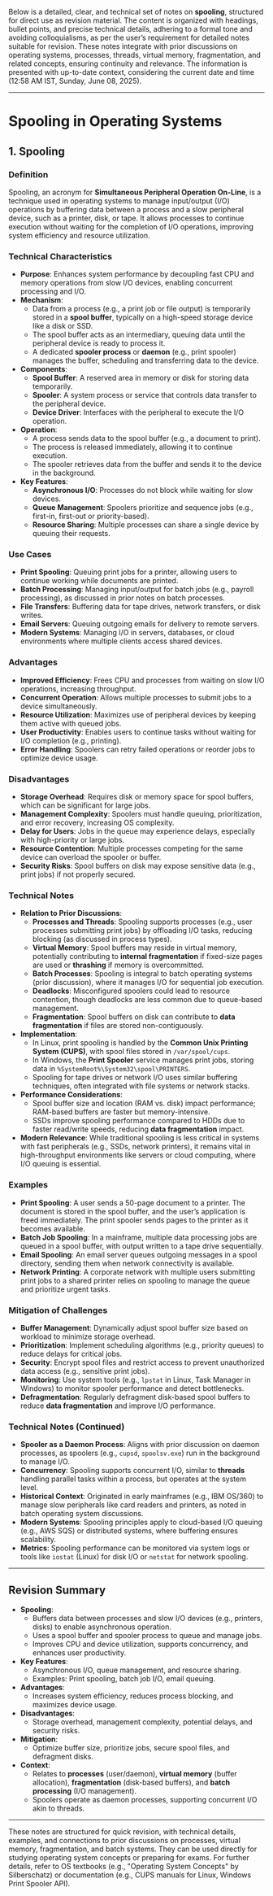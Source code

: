 Below is a detailed, clear, and technical set of notes on **spooling**, structured for direct use as revision material. The content is organized with headings, bullet points, and precise technical details, adhering to a formal tone and avoiding colloquialisms, as per the user’s requirement for detailed notes suitable for revision. These notes integrate with prior discussions on operating systems, processes, threads, virtual memory, fragmentation, and related concepts, ensuring continuity and relevance. The information is presented with up-to-date context, considering the current date and time (12:58 AM IST, Sunday, June 08, 2025).

---

# Spooling in Operating Systems

## 1. Spooling

### Definition
Spooling, an acronym for **Simultaneous Peripheral Operation On-Line**, is a technique used in operating systems to manage input/output (I/O) operations by buffering data between a process and a slow peripheral device, such as a printer, disk, or tape. It allows processes to continue execution without waiting for the completion of I/O operations, improving system efficiency and resource utilization.

### Technical Characteristics
- **Purpose**: Enhances system performance by decoupling fast CPU and memory operations from slow I/O devices, enabling concurrent processing and I/O.
- **Mechanism**:
  - Data from a process (e.g., a print job or file output) is temporarily stored in a **spool buffer**, typically on a high-speed storage device like a disk or SSD.
  - The spool buffer acts as an intermediary, queuing data until the peripheral device is ready to process it.
  - A dedicated **spooler process** or **daemon** (e.g., print spooler) manages the buffer, scheduling and transferring data to the device.
- **Components**:
  - **Spool Buffer**: A reserved area in memory or disk for storing data temporarily.
  - **Spooler**: A system process or service that controls data transfer to the peripheral device.
  - **Device Driver**: Interfaces with the peripheral to execute the I/O operation.
- **Operation**:
  - A process sends data to the spool buffer (e.g., a document to print).
  - The process is released immediately, allowing it to continue execution.
  - The spooler retrieves data from the buffer and sends it to the device in the background.
- **Key Features**:
  - **Asynchronous I/O**: Processes do not block while waiting for slow devices.
  - **Queue Management**: Spoolers prioritize and sequence jobs (e.g., first-in, first-out or priority-based).
  - **Resource Sharing**: Multiple processes can share a single device by queuing their requests.

### Use Cases
- **Print Spooling**: Queuing print jobs for a printer, allowing users to continue working while documents are printed.
- **Batch Processing**: Managing input/output for batch jobs (e.g., payroll processing), as discussed in prior notes on batch processes.
- **File Transfers**: Buffering data for tape drives, network transfers, or disk writes.
- **Email Servers**: Queuing outgoing emails for delivery to remote servers.
- **Modern Systems**: Managing I/O in servers, databases, or cloud environments where multiple clients access shared devices.

### Advantages
- **Improved Efficiency**: Frees CPU and processes from waiting on slow I/O operations, increasing throughput.
- **Concurrent Operation**: Allows multiple processes to submit jobs to a device simultaneously.
- **Resource Utilization**: Maximizes use of peripheral devices by keeping them active with queued jobs.
- **User Productivity**: Enables users to continue tasks without waiting for I/O completion (e.g., printing).
- **Error Handling**: Spoolers can retry failed operations or reorder jobs to optimize device usage.

### Disadvantages
- **Storage Overhead**: Requires disk or memory space for spool buffers, which can be significant for large jobs.
- **Management Complexity**: Spoolers must handle queuing, prioritization, and error recovery, increasing OS complexity.
- **Delay for Users**: Jobs in the queue may experience delays, especially with high-priority or large jobs.
- **Resource Contention**: Multiple processes competing for the same device can overload the spooler or buffer.
- **Security Risks**: Spool buffers on disk may expose sensitive data (e.g., print jobs) if not properly secured.

### Technical Notes
- **Relation to Prior Discussions**:
  - **Processes and Threads**: Spooling supports processes (e.g., user processes submitting print jobs) by offloading I/O tasks, reducing blocking (as discussed in process types).
  - **Virtual Memory**: Spool buffers may reside in virtual memory, potentially contributing to **internal fragmentation** if fixed-size pages are used or **thrashing** if memory is overcommitted.
  - **Batch Processes**: Spooling is integral to batch operating systems (prior discussion), where it manages I/O for sequential job execution.
  - **Deadlocks**: Misconfigured spoolers could lead to resource contention, though deadlocks are less common due to queue-based management.
  - **Fragmentation**: Spool buffers on disk can contribute to **data fragmentation** if files are stored non-contiguously.
- **Implementation**:
  - In Linux, print spooling is handled by the **Common Unix Printing System (CUPS)**, with spool files stored in `/var/spool/cups`.
  - In Windows, the **Print Spooler** service manages print jobs, storing data in `%SystemRoot%\System32\spool\PRINTERS`.
  - Spooling for tape drives or network I/O uses similar buffering techniques, often integrated with file systems or network stacks.
- **Performance Considerations**:
  - Spool buffer size and location (RAM vs. disk) impact performance; RAM-based buffers are faster but memory-intensive.
  - SSDs improve spooling performance compared to HDDs due to faster read/write speeds, reducing **data fragmentation** impact.
- **Modern Relevance**: While traditional spooling is less critical in systems with fast peripherals (e.g., SSDs, network printers), it remains vital in high-throughput environments like servers or cloud computing, where I/O queuing is essential.

### Examples
- **Print Spooling**: A user sends a 50-page document to a printer. The document is stored in the spool buffer, and the user’s application is freed immediately. The print spooler sends pages to the printer as it becomes available.
- **Batch Job Spooling**: In a mainframe, multiple data processing jobs are queued in a spool buffer, with output written to a tape drive sequentially.
- **Email Spooling**: An email server queues outgoing messages in a spool directory, sending them when network connectivity is available.
- **Network Printing**: A corporate network with multiple users submitting print jobs to a shared printer relies on spooling to manage the queue and prioritize urgent tasks.

### Mitigation of Challenges
- **Buffer Management**: Dynamically adjust spool buffer size based on workload to minimize storage overhead.
- **Prioritization**: Implement scheduling algorithms (e.g., priority queues) to reduce delays for critical jobs.
- **Security**: Encrypt spool files and restrict access to prevent unauthorized data access (e.g., sensitive print jobs).
- **Monitoring**: Use system tools (e.g., `lpstat` in Linux, Task Manager in Windows) to monitor spooler performance and detect bottlenecks.
- **Defragmentation**: Regularly defragment disk-based spool buffers to reduce **data fragmentation** and improve I/O performance.

### Technical Notes (Continued)
- **Spooler as a Daemon Process**: Aligns with prior discussion on daemon processes, as spoolers (e.g., `cupsd`, `spoolsv.exe`) run in the background to manage I/O.
- **Concurrency**: Spooling supports concurrent I/O, similar to **threads** handling parallel tasks within a process, but operates at the system level.
- **Historical Context**: Originated in early mainframes (e.g., IBM OS/360) to manage slow peripherals like card readers and printers, as noted in batch operating system discussions.
- **Modern Systems**: Spooling principles apply to cloud-based I/O queuing (e.g., AWS SQS) or distributed systems, where buffering ensures scalability.
- **Metrics**: Spooling performance can be monitored via system logs or tools like `iostat` (Linux) for disk I/O or `netstat` for network spooling.

---

## Revision Summary
- **Spooling**:
  - Buffers data between processes and slow I/O devices (e.g., printers, disks) to enable asynchronous operation.
  - Uses a spool buffer and spooler process to queue and manage jobs.
  - Improves CPU and device utilization, supports concurrency, and enhances user productivity.
- **Key Features**:
  - Asynchronous I/O, queue management, and resource sharing.
  - Examples: Print spooling, batch job I/O, email queuing.
- **Advantages**:
  - Increases system efficiency, reduces process blocking, and maximizes device usage.
- **Disadvantages**:
  - Storage overhead, management complexity, potential delays, and security risks.
- **Mitigation**:
  - Optimize buffer size, prioritize jobs, secure spool files, and defragment disks.
- **Context**:
  - Relates to **processes** (user/daemon), **virtual memory** (buffer allocation), **fragmentation** (disk-based buffers), and **batch processing** (I/O management).
  - Spoolers operate as daemon processes, supporting concurrent I/O akin to threads.

---

These notes are structured for quick revision, with technical details, examples, and connections to prior discussions on processes, virtual memory, fragmentation, and batch systems. They can be used directly for studying operating system concepts or preparing for exams. For further details, refer to OS textbooks (e.g., "Operating System Concepts" by Silberschatz) or documentation (e.g., CUPS manuals for Linux, Windows Print Spooler API).